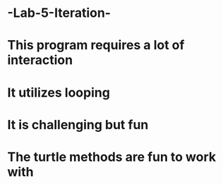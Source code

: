# -Lab-5-Iteration-
# This program requires a lot of interaction
# It utilizes looping 
# It is challenging but fun
# The turtle methods are fun to work with
